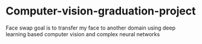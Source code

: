 # Computer-vision-graduation-project
Face swap goal is to transfer my face to another domain using deep learning based computer vision and complex neural networks

